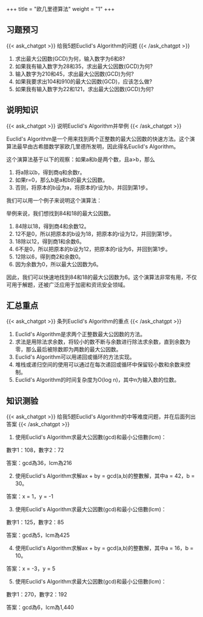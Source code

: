 +++
title = "欧几里德算法"
weight = "1"
+++
## 习题预习
{{< ask_chatgpt >}}
给我5题Euclid's Algorithm的问题
{{< /ask_chatgpt >}}



1. 求出最大公因数(GCD)为何，输入数字为6和8?
2. 如果我有输入数字为28和35，求出最大公因数(GCD)为何?
3. 输入数字为210和45，求出最大公因数(GCD)为何?
4. 如果我要求出104和910的最大公因数(GCD)，应该怎么做?
5. 如果我有输入数字为22和121，求出最大公因数(GCD)为何?   

## 说明知识
{{< ask_chatgpt >}}
说明Euclid's Algorithm并举例
{{< /ask_chatgpt >}}



Euclid's Algorithm是一个用来找到两个正整数的最大公因数的快速方法。这个演算法最早由古希腊数学家欧几里德所发明，因此得名Euclid's Algorithm。

这个演算法基于以下的观察：如果a和b是两个数，且a>b，那么

1. 将a除以b，得到商q和余数r。
2. 如果r=0，那么b是a和b的最大公因数。
3. 否则，将原本的b设为a，将原本的r设为b，并回到第1步。

我们可以用一个例子来说明这个演算法：

举例来说，我们想找到84和18的最大公因数。

1. 84除以18，得到商4和余数12。
2. 12不是0，所以把原本的b设为18，把原本的r设为12，并回到第1步。
3. 18除以12，得到商1和余数6。
4. 6不是0，所以把原本的b设为12，把原本的r设为6，并回到第1步。
5. 12除以6，得到商2和余数0。
6. 因为余数为0，所以最大公因数为6。

因此，我们可以快速地找到84和18的最大公因数为6。这个演算法非常有用，不仅可用于解题，还被广泛应用于加密和资讯安全领域。   

## 汇总重点
{{< ask_chatgpt >}}
条列Euclid's Algorithm的重点
{{< /ask_chatgpt >}}



1. Euclid's Algorithm是求两个正整数最大公因数的方法。
2. 求法是用除法求余数，将较小的数不断与余数进行除法求余数，直到余数为零，那么最后被除数即为两数的最大公因数。
3. Euclid's Algorithm可以用递回或循环的方法实现。
4. 堆栈或递归空间的使用可以通过在每次递回或循环中保留较小数和余数来控制。
5. Euclid's Algorithm的时间复杂度为O(log n)，其中n为输入数的位数。   

## 知识测验
{{< ask_chatgpt >}}
给我5题Euclid's Algorithm的中等难度问题，并在后面列出答案
{{< /ask_chatgpt >}}



1. 使用Euclid's Algorithm求最大公因數(gcd)和最小公倍數(lcm)：

數字1：108，數字2：72

答案：gcd為36，lcm為216

2. 使用Euclid's Algorithm求解ax + by = gcd(a,b)的整數解，其中a = 42，b = 30。

答案：x = 1，y = -1

3. 使用Euclid's Algorithm求最大公因數(gcd)和最小公倍數(lcm)：

數字1：125，數字2：85

答案：gcd為5，lcm為425

4. 使用Euclid's Algorithm求解ax + by = gcd(a,b)的整數解，其中a = 16，b = 10。

答案：x = -3，y = 5

5. 使用Euclid's Algorithm求最大公因數(gcd)和最小公倍數(lcm)：

數字1：270，數字2：192

答案：gcd為6，lcm為1,440   

